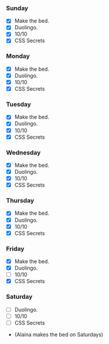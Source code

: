 ### Sunday

- [x] Make the bed.
- [x] Duolingo.
- [x] 10/10
- [x] CSS Secrets

### Monday

- [x] Make the bed.
- [x] Duolingo.
- [x] 10/10
- [x] CSS Secrets

### Tuesday

- [x] Make the bed.
- [x] Duolingo.
- [x] 10/10
- [x] CSS Secrets

### Wednesday

- [x] Make the bed.
- [x] Duolingo.
- [x] 10/10
- [x] CSS Secrets

### Thursday

- [x] Make the bed.
- [x] Duolingo.
- [x] 10/10
- [x] CSS Secrets

### Friday

- [x] Make the bed.
- [x] Duolingo.
- [ ] 10/10
- [x] CSS Secrets

### Saturday

- [ ] Duolingo.
- [ ] 10/10
- [ ] CSS Secrets
- (Alaina makes the bed on Saturdays)